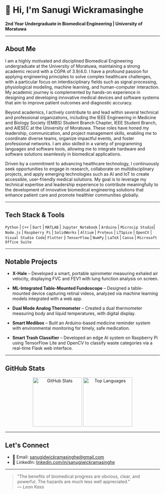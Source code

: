 # 👋 Hi, I'm Sanugi Wickramasinghe

**2nd Year Undergraduate in Biomedical Engineering | University of Moratuwa**  

---

## About Me

I am a highly motivated and disciplined Biomedical Engineering undergraduate at the University of Moratuwa, maintaining a strong academic record with a CGPA of 3.9/4.0. I have a profound passion for applying engineering principles to solve complex healthcare challenges, with a particular focus on interdisciplinary fields such as signal processing, physiological modeling, machine learning, and human-computer interaction. My academic journey is complemented by hands-on experience in designing and developing innovative medical devices and software systems that aim to improve patient outcomes and diagnostic accuracy.

Beyond academics, I actively contribute to and lead within several technical and professional organizations, including the IEEE Engineering in Medicine and Biology Society (EMBS) Student Branch Chapter, IEEE Student Branch, and AIESEC at the University of Moratuwa. These roles have honed my leadership, communication, and project management skills, enabling me to coordinate diverse teams, organize impactful events, and foster professional networks. I am also skilled in a variety of programming languages and software tools, allowing me to integrate hardware and software solutions seamlessly in biomedical applications.

Driven by a commitment to advancing healthcare technology, I continuously seek opportunities to engage in research, collaborate on multidisciplinary projects, and apply emerging technologies such as AI and IoT to create accessible, user-friendly medical solutions. My goal is to leverage my technical expertise and leadership experience to contribute meaningfully to the development of innovative biomedical engineering solutions that enhance patient care and promote healthier communities globally.

---

## Tech Stack & Tools

`Python` | `C++` | `Dart` | `MATLAB` | `Jupyter Notebook` | `Arduino` | `Microcip Studio`| `Node.js` | `Raspberry Pi` | `SolidWorks` | `Altium` | `Proteus` | `LTSpice` | `OpenCV` | `Visual Studio Code`| `Flutter` } `TensorFlow` | `NumPy` | `LaTeX` | `Canva` | `Microsoft Office Suite` 

---

## Notable Projects

- **X-Hale** – Developed a smart, portable spirometer measuring exhaled air velocity, displaying FVC and FEV1 with lung function analysis on screen.    

- **ML-Integrated Table-Mounted Fundoscope** – Designed a table-mounted device capturing retinal videos, analyzed via machine learning models integrated with a web app.   

- **Dual Mode Analog Thermometer** – Created a dual thermometer measuring body and liquid temperatures, with digital display.   

- **Smart Medibox** – Built an Arduino-based medicine reminder system with environmental monitoring for timely, safe medication.  

- **Smart Trash Classifier** – Developed an edge AI system on Raspberry Pi using TensorFlow Lite and OpenCV to classify waste categories via a real-time Flask web interface.  

---

## GitHub Stats

<p align="center">
  <img src="https://github-readme-stats.vercel.app/api?username=Sanugiw&show_icons=true&theme=radical" alt="GitHub Stats" height="160" />
  <img src="https://github-readme-stats.vercel.app/api/top-langs/?username=Sanugiw&layout=compact&theme=radical" alt="Top Languages" height="160" />
</p>

---

## Let's Connect

- 📧 Email: [sanugidwickramasinghe@gmail.com](mailto:sanugidwickramasinghe@gmail.com)  
- 🔗 LinkedIn: [linkedin.com/in/sanugiwickramasinghe](https://linkedin.com/in/sanugiwickramasinghe)  

---

> "The benefits of biomedical progress are obvious, clear, and powerful. The hazards are much less well appreciated."  
> — *Leon Kass*
